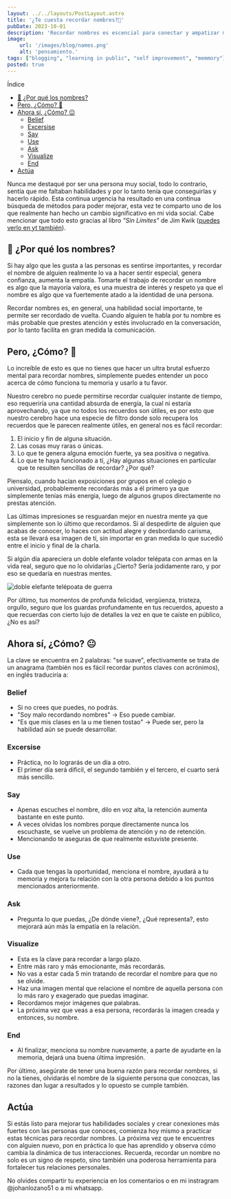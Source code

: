 ```yaml
---
layout: ../../layouts/PostLayout.astro
title: '¿Te cuesta recordar nombres?🛟'
pubDate: 2023-10-01
description: 'Recordar nombres es escencial para conectar y ampatizar más a fondo con tu interlocutor, ya sea en relaciones personales o profesionales. Descubre cómo desarrollar esta habilidad.'
image:
    url: '/images/blog/names.png'
    alt: 'pensamiento.'
tags: ["blogging", "learning in public", "self improvement", "memmory"]
posted: true
---
```



Índice


- [🤔 ¿Por qué los nombres?](#-por-qué-los-nombres)
- [Pero, ¿Cómo? 🤨](#pero-cómo-)
- [Ahora sí, ¿Cómo? 😐](#ahora-sí-cómo-)
  - [Belief](#belief)
  - [Excersise](#excersise)
  - [Say](#say)
  - [Use](#use)
  - [Ask](#ask)
  - [Visualize](#visualize)
  - [End](#end)
- [Actúa](#actúa)




Nunca me destaqué por ser una persona muy social, todo lo contrario, sentía que me faltaban habilidades y por lo tanto tenía que conseguirlas y hacerlo rápido. Esta continua urgencia ha resultado en una continua búsqueda de métodos para poder mejorar, esta vez te comparto uno de los que realmente han hecho un cambio significativo en mi vida social. Cabe mencionar que todo esto gracias al libro *"Sin Límites"* de Jim Kwik ([puedes verlo en yt también](https://www.youtube.com/watch?v=Y7m59wRKXe4&t=934s&pp=ygUTamltIGt3aWsgY29uZmVyZW5jZQ%3D%3D)).


## 🤔 ¿Por qué los nombres?


Si hay algo que les gusta a las personas es sentirse importantes, y recordar el nombre de alguien realmente lo va a hacer sentir especial, genera confianza, aumenta la empatía. Tomarte el trabajo de recordar un nombre es algo que la mayoría valora, es una muestra de interés y respeto ya que el nombre es algo que va fuertemente atado a la identidad de una persona.


Recordar nombres es, en general, una habilidad social importante, te permite ser recordado de vuelta. Cuando alguien te habla por tu nombre es más probable que prestes atención y estés involucrado en la conversación, por lo tanto facilita en gran medida la comunicación.


## Pero, ¿Cómo? 🤨


Lo increíble de esto es que no tienes que hacer un ultra brutal esfuerzo mental para recordar nombres, simplemente puedes entender un poco acerca de cómo funciona tu memoria y usarlo a tu favor.


Nuestro cerebro no puede permitirse recordar cualquier instante de tiempo, eso requeriría una cantidad absurda de energía, la cual ni estaría aprovechando, ya que no todos los recuerdos son útiles, es por esto que nuestro cerebro hace una especie de filtro donde solo recupera los recuerdos que le parecen realmente útiles, en general nos es fácil recordar:


1. El inicio y fin de alguna situación.
2. Las cosas muy raras o únicas.
3. Lo que te genera alguna emoción fuerte, ya sea positiva o negativa.
4. Lo que te haya funcionado a tí, ¿Hay algunas situaciones en particular que te resulten sencillas de recordar? ¿Por qué?


Piensalo, cuando hacían exposiciones por grupos en el colegio o universidad, probablemente recordarás más a él primero ya que simplemente tenías más energía, luego de algunos grupos directamente no prestas atención.


Las últimas impresiones se resguardan mejor en nuestra mente ya que simplemente son lo último que recordamos. Si al despedirte de alguien que acabas de conocer, lo haces con actitud alegre y desbordando carisma, esta se llevará esa imagen de tí, sin importar en gran medida lo que sucedió entre el inicio y final de la charla.


Si algún día apareciera un doble elefante volador telépata con armas en la vida real, seguro que no lo olvidarías ¿Cierto? Sería jodidamente raro, y por eso se quedaría en nuestras mentes.


![doble elefante telépoata de guerra](https://i.pinimg.com/600x315/43/83/79/4383798e8fbcb504bd7372446207330d.jpg)


Por último, tus momentos de profunda felicidad, vergüenza, tristeza, orgullo, seguro que los guardas profundamente en tus recuerdos, apuesto a que recuerdas con cierto lujo de detalles la vez en que te caíste en público, ¿No es así?


## Ahora sí, ¿Cómo? 😐


La clave se encuentra en 2 palabras: "se suave", efectivamente se trata de un anagrama (también nos es fácil recordar puntos claves con acrónimos), en inglés traduciría a:


### Belief
- Si no crees que puedes, no podrás.
- "Soy malo recordando nombres" -> Eso puede cambiar.
- "Es que mis clases en la u me tienen tostao" -> Puede ser, pero la habilidad aún se puede desarrollar.
### Excersise
- Práctica, no lo lograrás de un día a otro.
- El primer día será dificil, el segundo también y el tercero, el cuarto será más sencillo.
### Say
- Apenas escuches el nombre, dilo en voz alta, la retención aumenta bastante en este punto.
- A veces olvidas los nombres porque directamente nunca los escuchaste, se vuelve un problema de atención y no de retención. 
- Mencionando te aseguras de que realmente estuviste presente.
### Use
- Cada que tengas la oportunidad, menciona el nombre, ayudará a tu memoria y mejora tu relación con la otra persona debido a los puntos mencionados anteriormente.
### Ask
- Pregunta lo que puedas, ¿De dónde viene?, ¿Qué representa?, esto mejorará aún más la empatía en la relación.
### Visualize
- Esta es la clave para recordar a largo plazo.
- Entre más raro y más emocionante, más recordarás.
- No vas a estar cada 5 min tratando de recordar el nombre para que no se olvide. 
- Haz una imagen mental que relacione el nombre de aquella persona con lo más raro y exagerado que puedas imaginar.
- Recordamos mejor imágenes que palabras.
- La próxima vez que veas a esa persona, recordarás la imagen creada y entonces, su nombre.
### End
- Al finalizar, menciona su nombre nuevamente, a parte de ayudarte en la memoria, dejará una buena última impresión.


Por último, asegúrate de tener una buena razón para recordar nombres, si no la tienes, olvidarás el nombre de la siguiente persona que conozcas, las razones dan lugar a resultados y lo opuesto se cumple también.

## Actúa

Si estás listo para mejorar tus habilidades sociales y crear conexiones más fuertes con las personas que conoces, comienza hoy mismo a practicar estas técnicas para recordar nombres. La próxima vez que te encuentres con alguien nuevo, pon en práctica lo que has aprendido y observa cómo cambia la dinámica de tus interacciones. Recuerda, recordar un nombre no solo es un signo de respeto, sino también una poderosa herramienta para fortalecer tus relaciones personales.

No olvides compartir tu experiencia en los comentarios o en mi instragram @johanlozano51 o a mi whatsapp.



